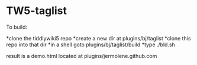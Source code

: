 TW5-taglist
===========
To build:

*clone the tiddlywiki5 repo
*create a new dir at  plugins/bj/taglist
*clone this repo into that dir
*in a shell goto plugins/bj/taglist/build
*type ./bld.sh

result is a demo.html located at  plugins/jermolene.github.com
